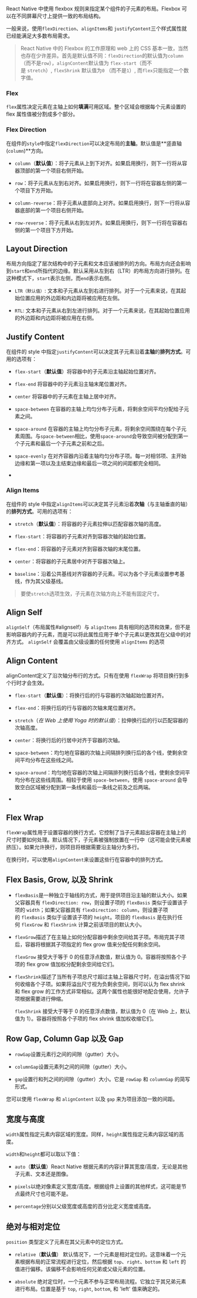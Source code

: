  React Native 中使用 flexbox 规则来指定某个组件的子元素的布局。Flexbox 可以在不同屏幕尺寸上提供一致的布局结构。

一般来说，使用`flexDirection`、`alignItems`和 `justifyContent`三个样式属性就已经能满足大多数布局需求。

> React Native 中的 Flexbox 的工作原理和 web 上的 CSS 基本一致，当然也存在少许差异。首先是默认值不同：`flexDirection`的默认值为`column`（而不是`row`），`alignContent`默认值为 `flex-start`（而不是 `stretch`）, `flexShrink` 默认值为`0` （而不是`1`）, 而`flex`只能指定一个数字值。

### Flex

`flex`属性决定元素在主轴上如何**填满**可用区域。整个区域会根据每个元素设置的 flex 属性值被分割成多个部分。

### Flex Direction

在组件的`style`中指定`flexDirection`可以决定布局的**主轴**。默认值是**竖直轴(`column`)**方向。

- `column`（**默认值**）：将子元素从上到下对齐。如果启用换行，则下一行将从容器顶部的第一个项目右侧开始。
    
- `row`：将子元素从左到右对齐。如果启用换行，则下一行将在容器左侧的第一个项目下方开始。
    
- `column-reverse`：将子元素从底部向上对齐。如果启用换行，则下一行将从容器底部的第一个项目右侧开始。
    
- `row-reverse`：将子元素从右到左对齐。如果启用换行，则下一行将在容器右侧的第一个项目下方开始。

## Layout Direction

布局方向指定了层次结构中的子元素和文本应该被排列的方向。布局方向还会影响到`start`和`end`所指代的边缘。默认采用从左到右（LTR）的布局方向进行排列。在这种模式下，`start`表示左侧，而`end`表示右侧。

- `LTR（默认值）`: 文本和子元素从左到右进行排列。对于一个元素来说，在其起始位置应用的外边距和内边距将被应用在左侧。
    
- `RTL`: 文本和子元素从右到左进行排列。对于一个元素来说，在其起始位置应用的外边距和内边距将被应用在右侧。

## Justify Content

在组件的 style 中指定`justifyContent`可以决定其子元素沿着**主轴**的**排列方式**。可用的选项有：

- `flex-start`（**默认值**）将容器中的子元素沿主轴起始位置对齐。
    
- `flex-end` 将容器中的子元素沿主轴末尾位置对齐。
    
- `center` 将容器中的子元素在主轴上居中对齐。
    
- `space-between` 在容器的主轴上均匀分布子元素，将剩余空间平均分配给子元素之间。
    
- `space-around` 在容器的主轴上均匀分布子元素，将剩余空间围绕在每个子元素周围。与`space-between`相比，使用`space-around`会导致空间被分配到第一个子元素和最后一个子元素之前和之后。
    
- `space-evenly` 在对齐容器内沿着主轴均匀分布子项。每一对相邻项、主开始边缘和第一项以及主结束边缘和最后一项之间的间距都完全相同。
- 
### Align Items

在组件的 style 中指定`alignItems`可以决定其子元素沿着**次轴**（与主轴垂直的轴）的**排列方式**。可用的选项有：

- `stretch`（**默认值**）：将容器的子元素拉伸以匹配容器次轴的高度。
    
- `flex-start`：将容器的子元素对齐到容器次轴的起始位置。
    
- `flex-end`：将容器的子元素对齐到容器次轴的末尾位置。
    
- `center`：将容器的子元素居中对齐于容器次轴上。
    
- `baseline`：沿着公共基线对齐容器的子元素。可以为各个子元素设置参考基线，作为其父级基线。

> 要使`stretch`选项生效，子元素在次轴方向上不能有固定尺寸。

## Align Self

`alignSelf`（布局属性#alignself）与 `alignItems` 具有相同的选项和效果，但不是影响容器内的子元素，而是可以将此属性应用于单个子元素以更改其在父级中的对齐方式。 `alignSelf` 会覆盖由父级设置的任何使用 `alignItems` 的选项

## Align Content

alignContent定义了沿次轴分布行的方式。只有在使用 `flexWrap` 将项目换行到多个行时才会生效。

- `flex-start`（**默认值**）：将换行后的行与容器的次轴起始位置对齐。
    
- `flex-end`：将换行后的行与容器的次轴末尾位置对齐。
    
- `stretch`（_在 Web 上使用 Yoga 时的默认值_）：拉伸换行后的行以匹配容器的次轴高度。
    
- `center`：将换行后的行居中对齐于容器的次轴。
    
- `space-between`：均匀地在容器的次轴上间隔排列换行后的各个线，使剩余空间平均分布在这些线之间。
    
- `space-around`：均匀地在容器的次轴上间隔排列换行后各个线，使剩余空间平均分布在这些线周围。相较于使用 `space-between`，使用 `space-around` 会导致空白区域被分配到第一条线和最后一条线之前及之后两端。
- 
## Flex Wrap

`flexWrap`属性用于设置容器的换行方式，它控制了当子元素超出容器在主轴上的尺寸时要如何处理。默认情况下，子元素被强制放置在一行中（这可能会使元素被挤压）。如果允许换行，则项目将根据需要沿主轴分为多行。

在换行时，可以使用`alignContent`来设置这些行在容器中的排列方式。

## Flex Basis, Grow, 以及 Shrink

- `flexBasis`是一种独立于轴线的方式，用于提供项目沿主轴的默认大小。如果父容器具有 `flexDirection: row`，则设置子项的 `flexBasis` 类似于设置该子项的 `width`；如果父容器具有 `flexDirection: column`，则设置子项的 `flexBasis` 类似于设置该子项的 `height`。项目的 `flexBasis` 是在执行任何 `flexGrow` 和 `flexShrink` 计算之前该项目的默认大小。
    
- `flexGrow`描述了在主轴上如何分配容器中剩余空间给其子项。布局完其子项后，容器将根据其子项指定的 flex grow 值来分配任何剩余空间。
    
    `flexGrow` 接受大于等于 0 的任意浮点数值，默认值为 0。容器将按照各个子项的 flex grow 值加权分配剩余空间给它们。
    
- `flexShrink`描述了当所有子项总尺寸超过主轴上容器尺寸时，在溢出情况下如何收缩各个子项。如果将溢出尺寸视为负剩余空间，则可以认为 flex shrink 和 flex grow 的工作方式非常相似。这两个属性也能很好地配合使用，允许子项根据需要进行伸缩。
    
    `flexShrink` 接受大于等于 0 的任意浮点数值，默认值为 0（在 Web 上，默认值为 1）。容器将按照各个子项的 flex shrink 值加权收缩它们。

## Row Gap, Column Gap 以及 Gap

- `rowGap`设置元素行之间的间隙（gutter）大小。
    
- `columnGap`设置元素列之间的间隙（gutter）大小。
    
- `gap`设置行和列之间的间隙（gutter）大小。它是 `rowGap` 和 `columnGap` 的简写形式。
    
您可以使用 `flexWrap` 和 `alignContent` 以及 `gap` 来为项目添加一致的间距。

## 宽度与高度

`width`属性指定元素内容区域的宽度。同样，`height`属性指定元素内容区域的高度。

`width`和`height`都可以取以下值：

- `auto`（**默认值**）React Native 根据元素的内容计算其宽度/高度，无论是其他子元素、文本还是图像。
    
- `pixels`以绝对像素定义宽度/高度。根据组件上设置的其他样式，这可能是节点最终尺寸也可能不是。
    
- `percentage`分别以父级宽度或高度的百分比定义宽度或高度。

## 绝对与相对定位

`position` 类型定义了元素在其父元素中的定位方式。

- `relative`（**默认值**） 默认情况下，一个元素是相对定位的。这意味着一个元素根据布局的正常流程进行定位，然后根据 `top`、`right`、`bottom` 和 `left` 的值进行偏移。该偏移不会影响任何兄弟或父级元素的位置。
    
- `absolute` 绝对定位时，一个元素不参与正常布局流程。它独立于其兄弟元素进行布局。位置是基于 `top`, `right`, `bottom`, 和 'left' 值来确定的。

